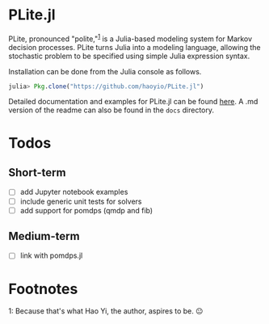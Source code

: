 # PLite.jl

PLite, pronounced "polite,"<sup>[1](#myfootnote1)</sup> is a Julia-based modeling system for Markov decision processes. PLite turns Julia into a modeling language, allowing the stochastic problem to be specified using simple Julia expression syntax.

Installation can be done from the Julia console as follows.
```julia
julia> Pkg.clone("https://github.com/haoyio/PLite.jl")
```

Detailed documentation and examples for PLite.jl can be found [here](http://plitejl.readthedocs.org/en/latest/index.html). A .md version of the readme can also be found in the `docs` directory.

# Todos

## Short-term
* [ ] add Jupyter notebook examples
* [ ] include generic unit tests for solvers
* [ ] add support for pomdps (qmdp and fib)

## Medium-term
* [ ] link with pomdps.jl

# Footnotes

<a name="myfootnote1">1</a>:
Because that's what Hao Yi, the author, aspires to be. :neutral_face:

